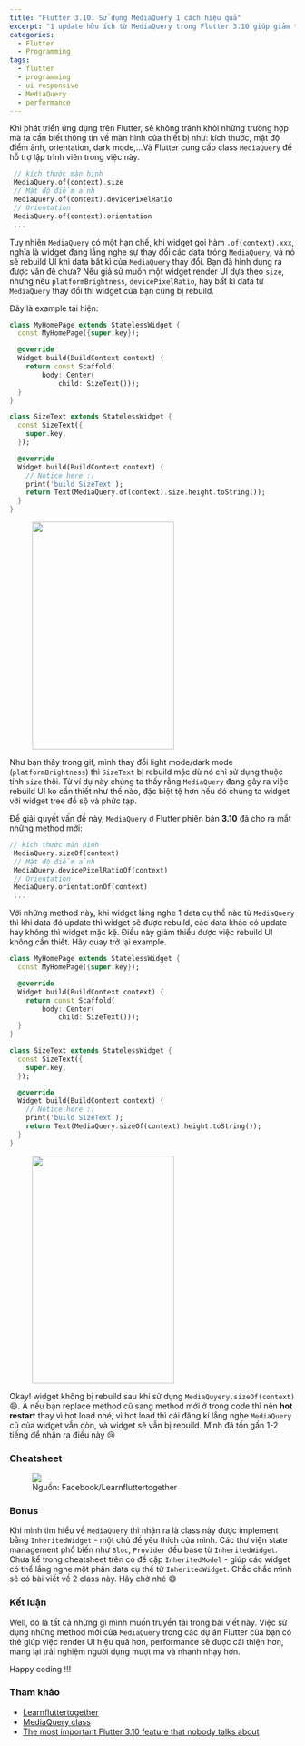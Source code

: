 ```yaml
---
title: "Flutter 3.10: Sử dụng MediaQuery 1 cách hiệu quả"
excerpt: "1 update hữu ích từ MediaQuery trong Flutter 3.10 giúp giảm thiểu việc rebuild không cần thiết, cải thiện sự mượt mà của ứng dụng."
categories:
  - Flutter
  - Programming
tags:
  - flutter
  - programming
  - ui responsive
  - MediaQuery
  - performance
---
```


Khi phát triển ứng dụng trên Flutter, sẽ không tránh khỏi những trường hợp mà ta cần biết thông tin về màn hình của thiết bị như: kích thước, mật độ điểm ảnh, orientation, dark mode,...Và Flutter cung cấp class `MediaQuery` để hỗ trợ lập trình viên trong việc này. 

```dart
 // kích thước màn hình
 MediaQuery.of(context).size
 // Mật độ điểm ảnh
 MediaQuery.of(context).devicePixelRatio
 // Orientation
 MediaQuery.of(context).orientation
 ...
```

Tuy nhiên `MediaQuery` có một hạn chế, khi widget gọi hàm `.of(context).xxx`, nghĩa là widget đang lắng nghe sự thay đổi các data tróng `MediaQuery`, và nó sẽ rebuild UI khi data bất kì của `MediaQuery` thay đổi. Bạn đã hình dung ra được vấn đề chưa? Nếu giả sử muốn một widget render UI dựa theo `size`, nhưng nếu `platformBrightness`, `devicePixelRatio`, hay bất kì data từ `MediaQuery` thay đổi thì widget của bạn cũng bị rebuild. 

Đây là example tái hiện:
```dart
class MyHomePage extends StatelessWidget {
  const MyHomePage({super.key});

  @override
  Widget build(BuildContext context) {
    return const Scaffold(
        body: Center(
            child: SizeText()));
  }
}

class SizeText extends StatelessWidget {
  const SizeText({
    super.key,
  });

  @override
  Widget build(BuildContext context) {
    // Notice here :)
    print('build SizeText');
    return Text(MediaQuery.of(context).size.height.toString());
  }
}

```

<figure>
  <img src="{{ site.url }}{{ site.baseurl }}\assets\gifs\2023-06-24-media-query-xxx-of-gif-1.gif" style="width:250px;height:400px;">
</figure>

Như bạn thấy trong gif, mình thay đổi light mode/dark mode (`platformBrightness`) thì `SizeText` bị rebuild mặc dù nó chỉ sử dụng thuộc tính `size` thôi. Từ ví dụ này chúng ta thấy rằng `MediaQuery` đang gây ra việc rebuild UI ko cần thiết như thế nào, đặc biệt tệ hơn nếu đó chúng ta widget với widget tree đồ sộ và phức tạp.

Để giải quyết vấn đề này, `MediaQuery` ơ Flutter phiên bản **3.10** đã cho ra mắt những method mới:
```dart
// kích thước màn hình
 MediaQuery.sizeOf(context)
 // Mật độ điểm ảnh
 MediaQuery.devicePixelRatioOf(context)
 // Orientation
 MediaQuery.orientationOf(context)
 ...
```

Với những method này, khi widget lắng nghe 1 data cụ thể nào từ `MediaQuery` thì khi data đó update thì widget sẽ được rebuild, các data khác có update hay không thì widget mặc kệ. Điều này giảm thiểu được việc rebuild UI không cần thiết. Hãy quay trở lại example.

```dart
class MyHomePage extends StatelessWidget {
  const MyHomePage({super.key});

  @override
  Widget build(BuildContext context) {
    return const Scaffold(
        body: Center(
            child: SizeText()));
  }
}

class SizeText extends StatelessWidget {
  const SizeText({
    super.key,
  });

  @override
  Widget build(BuildContext context) {
    // Notice here :)
    print('build SizeText');
    return Text(MediaQuery.sizeOf(context).height.toString());
  }
}

```
<figure>
  <img src="{{ site.url }}{{ site.baseurl }}\assets\gifs\2023-06-24-media-query-xxx-of-gif-2.gif" style="width:250px;height:400px;">
</figure>


Okay! widget không bị rebuild sau khi sử dụng `MediaQuyery.sizeOf(context)` 😄. À nếu bạn replace method cũ sang method mới ở trong code thì nên **hot restart** thay vì hot load nhé, vì hot load thì cái đăng kí lắng nghe `MediaQuery` cũ của widget vẫn còn, và widget sẽ vẫn bị rebuild. Mình đã tốn gần 1-2 tiếng để nhận ra điều này 😢

### Cheatsheet
<figure>
  <img src="{{ site.url }}{{ site.baseurl }}\assets\images\2023-06-24-media-query-xxx-of-cheat-sheet.jpg">
  <figcaption>Nguồn: Facebook/Learnfluttertogether</figcaption>
</figure>

### Bonus
Khi mình tìm hiểu về `MediaQuery` thì nhận ra là class này được implement bằng `InheritedWidget` - một chủ đề yêu thích của mình. Các thư viện state management phổ biến như `Bloc`, `Provider` đều base từ `InheritedWidget`. Chưa kể trong cheatsheet trên có đề cập `InheritedModel` - giúp các widget có thể lắng nghe một phần data cụ thể từ `InheritedWidget`. Chắc chắc mình sẽ có bài viết về 2 class này. Hãy chờ nhé 😄

### Kết luận

Well, đó là tất cả những gì mình muốn truyền tải trong bài viết này. Việc sử dụng những method mới của `MediaQuery` trong các dự án Flutter của bạn có thẻ giúp việc render UI hiệu quả hơn, performance sẽ được cải thiện hơn, mang lại trải nghiệm người dụng mượt mà và nhanh nhạy hơn. 

Happy coding !!! 


### Tham khảo

* [Learnfluttertogether](https://www.facebook.com/flutterwithrehan/posts/pfbid0A9ArxYJeT682fAyoXLe8VY22ezDE63YRRFtzbgMUP7zz9UUeDH7YFW3UnkurXqsfl)
* [MediaQuery class](https://api.flutter.dev/flutter/widgets/MediaQuery-class.html)
* [The most important Flutter 3.10 feature that nobody talks about](https://medium.com/itnext/the-most-important-flutter-3-10-feature-that-nobody-talks-about-1cc575a6063f)